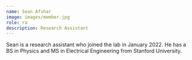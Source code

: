 ```yaml
---
name: Sean Afshar
image: images/member.jpg
role: ra
description: Research Assistant
---
```


Sean is a research assistant who joined the lab in January 2022. He has a BS in Physics and MS in Electrical Engineering from Stanford University.